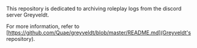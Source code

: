 This repository is dedicated to archiving roleplay logs from the discord server Greyveldt.

For more information, refer to [https://github.com/Quae/greyveldt/blob/master/README.md](Greyveldt's repository).

